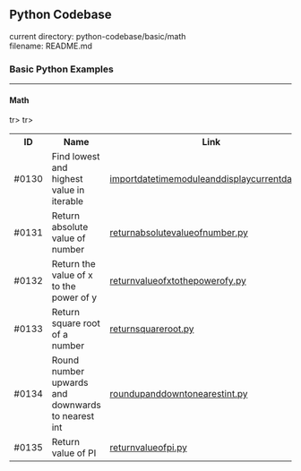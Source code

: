 ## Python Codebase

current directory: python-codebase/basic/math  
filename: README.md  

### Basic Python Examples
----
#### Math

<table>
  <tr>
    <th>ID</th>
    <th>Name</th>
    <th>Link</th>
    <th>Status</th>
  </tr>
<tr>
  <td>#0130</td>
  <td>Find lowest and highest value in iterable</td>
  <td><a href="findlowestandhighestvalueiniterable.py">importdatetimemoduleanddisplaycurrentdate.py</a></td>
  <td>Available</td>
</tr>
  <tr>
  <td>#0131</td>
  <td>Return absolute value of number</td>
  <td><a href="returnabsolutevalueofnumber.py">returnabsolutevalueofnumber.py</a></td>
  <td>Available</td>
</tr>
  <tr>
  <td>#0132</td>
  <td>Return the value of x to the power of y</td>
  <td><a href="returnvalueofxtothepowerofy.py">returnvalueofxtothepowerofy.py</a></td>
  <td>Available</td>
</tr>
  <tr>
  <td>#0133</td>
  <td>Return square root of a number</td>
  <td><a href="returnsquareroot.py">returnsquareroot.py</a></td>
  <td>Available</td>
</tr>
  tr>
  <td>#0134</td>
  <td>Round number upwards and downwards to nearest int</td>
  <td><a href="roundupanddowntonearestint.py">roundupanddowntonearestint.py</a></td>
  <td>Available</td>
</tr>
  tr>
  <td>#0135</td>
  <td>Return value of PI</td>
  <td><a href="returnvalueofpi.py">returnvalueofpi.py</a></td>
  <td>Available</td>
</tr>
</table>


